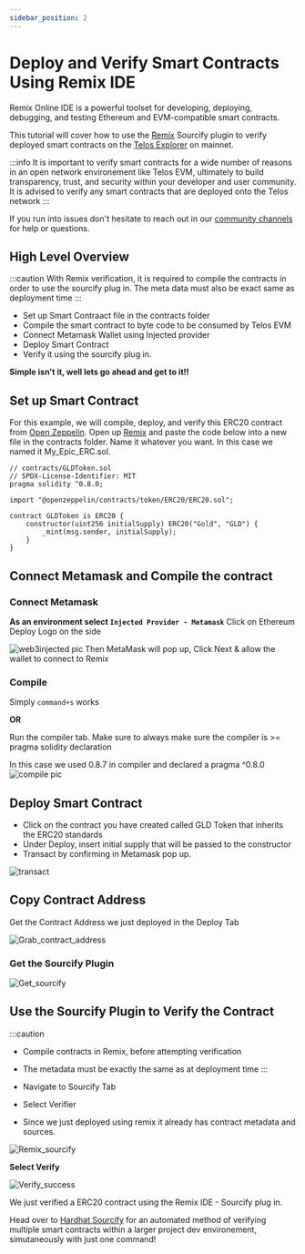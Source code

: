 ```yaml
---
sidebar_position: 2
---
```


# Deploy and Verify Smart Contracts Using Remix IDE

Remix Online IDE is a powerful toolset for developing, deploying, debugging, and testing Ethereum and EVM-compatible smart contracts.

This tutorial will cover how to use the [Remix](https://remix-project.org/) Sourcify plugin to verify deployed smart contracts on the [Telos Explorer](https://www.teloscan.io/) on mainnet.

:::info
It is important to verify smart contracts for a wide number of reasons in an open network environement like Telos EVM, ultimately to build transparency, trust, and security within your developer and user community. It is advised to verify any smart contracts that are deployed onto the Telos network
:::

If you run into issues don't hesitate to reach out in our [community channels](docs/overview/resources.md) for help or questions.

## High Level Overview

:::caution
With Remix verification, it is required to compile the contracts in order to use the sourcify plug in. The meta data must also be exact same as deployment time
:::

- Set up Smart Contraact file in the contracts folder
- Compile the smart contract to byte code to be consumed by Telos EVM
- Connect Metamask Wallet using Injected provider
- Deploy Smart Contract
- Verify it using the sourcify plug in.

**Simple isn't it, well lets go ahead and get to it!!**

## Set up Smart Contract

For this example, we will compile, deploy, and verify this ERC20 contract from [Open Zeppelin](https://docs.openzeppelin.com/contracts/4.x/erc20).
Open up [Remix](http://remix.ethereum.org/) and paste the code below into a new file in the contracts folder. Name it whatever you want. In this case we named it My_Epic_ERC.sol.

```
// contracts/GLDToken.sol
// SPDX-License-Identifier: MIT
pragma solidity ^0.8.0;

import "@openzeppelin/contracts/token/ERC20/ERC20.sol";

contract GLDToken is ERC20 {
    constructor(uint256 initialSupply) ERC20("Gold", "GLD") {
        _mint(msg.sender, initialSupply);
    }
}
```

## Connect Metamask and Compile the contract

### Connect Metamask

**As an environment select `Injected Provider - Metamask`**
Click on Ethereum Deploy Logo on the side

![web3injected pic](/img/Injectedweb3.png)
Then MetaMask will pop up, Click Next & allow the wallet to connect to Remix

### Compile

Simply `command+s` works

__OR__

Run the compiler tab. Make sure to always make sure the compiler is >= pragma solidity declaration

In this case we used 0.8.7 in compiler and declared a pragma ^0.8.0
![compile pic](/img/compile.png)

## Deploy Smart Contract

- Click on the contract you have created called GLD Token that inherits the ERC20 standards
- Under Deploy, insert initial supply that will be passed to the constructor
- Transact by confirming in Metamask pop up.

![transact](/img/deploy.png)

## Copy Contract Address

Get the Contract Address we just deployed in the Deploy Tab

![Grab_contract_address](/img/grab_contract_address.png)

### Get the Sourcify Plugin

![Get_sourcify](/img/getsourcify.jpg)

## Use the Sourcify Plugin to Verify the Contract

:::caution
- Compile contracts in Remix, before attempting verification
- The metadata must be exactly the same as at deployment time
:::

- Navigate to Sourcify Tab
- Select Verifier
- Since we just deployed using remix it already has contract metadata and sources.

![Remix_sourcify](/img/remix_sourcify.png)

**Select Verify**

![Verify_success](/img/verify_success.png)

We just verified a ERC20 contract using the Remix IDE - Sourcify plug in.

Head over to [Hardhat Sourcify](docs/evm/smart-contracts/hardhat_sourcify.md) for an automated method of verifying multiple smart contracts within a larger project dev environement, simutaneously with just one command!
